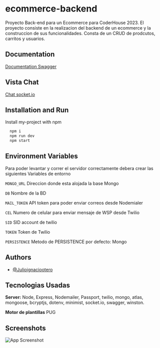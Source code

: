 # ecommerce-backend

Proyecto Back-end para un Ecommerce para CoderHouse 2023.
El proyecto consiste en la realizacion del backend de un ecommerce y la construccion de sus funcionalidades. 
Consta de un CRUD de prodcutos, carritos y usuarios.




## Documentation

[Documentation Swagger](https://ecommerce-backend-production-ab89.up.railway.app/docs/)

## Vista Chat

[Chat socket.io](https://ecommerce-backend-production-ab89.up.railway.app/)


## Installation and Run

Install my-project with npm

```bash
  npm i
  npm run dev
  npm start
```
    
## Environment Variables

Para poder levantar y correr el servidor correctamente debera crear las siguientes Variables de entorno

`MONGO_URL` Direccion donde esta alojada la base Mongo

`DB` Nombre de la BD

`MAIL_TOKEN`  API token para poder enviar correos desde Nodemialer

`CEL`  Numero de celular para enviar mensaje de WSP desde Twilio

`SID`   SID account de twilio

`TOKEN`  Token de Twilio

`PERSISTENCE`   Metodo de PERSISTENCE por defecto: Mongo


## Authors

- [@Julioignaciootero](https://www.linkedin.com/in/otero-julio-ignacio355b18/)


## Tecnologias Usadas

**Server:** Node, Express, Nodemailer, Passport, twilio, mongo, atlas, mongoose, bcryptjs, dotenv, minimist, socket.io, swagger, winston.

**Motor de plantillas** PUG


## Screenshots

![App Screenshot](https://via.placeholder.com/468x300?text=App+Screenshot+Here)

